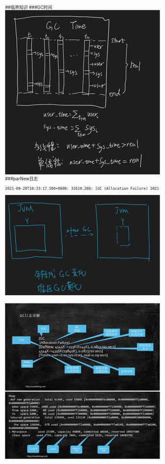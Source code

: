 ##临界知识
###GC时间
[](https://cloud.tencent.com/developer/article/1491229)
![](.z_gc_日志模型_images/1962ab0b.png)
###parNew日志
```asp
2021-09-20T10:33:17.500+0800: 31610.208: [GC (Allocation Failure) 2021-09-20T10:33:17.500+0800: 31610.208: [ParNew: 1685709K->7766K(1887488K), 0.0091217 secs] 2414678K->736977K(2936064K), 0.0093717 secs] [Times: user=0.08 sys=0.01, real=0.01 secs]
```
![](.z_gc_日志模型_images/372bad5c.png)
###
![](.z_6_gc_日志模型_images/2c19cc1b.png)
![](.z_6_gc_日志模型_images/52e474cc.png)
